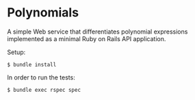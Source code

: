 # Polynomials

A simple Web service that differentiates polynomial expressions
implemented as a minimal Ruby on Rails API application.

Setup:

    $ bundle install

In order to run the tests:

    $ bundle exec rspec spec
